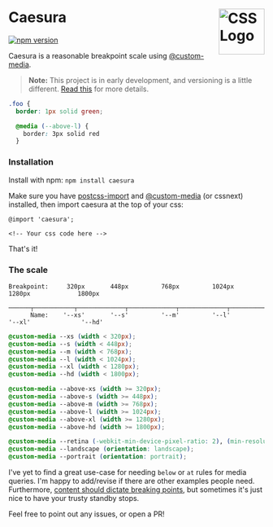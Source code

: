 # Caesura <img src="https://rawgit.com/jonathantneal/media-expressions-spec/gh-pages/css-logo.svg" alt="CSS Logo" width="90" height="90" align="right">

[![npm version](https://badge.fury.io/js/caesura.svg)](https://badge.fury.io/js/caesura)

Caesura is a reasonable breakpoint scale using [@custom-media](https://github.com/postcss/postcss-custom-media).
> **Note:** This project is in early development, and versioning is a little different. [Read this](http://markup.im/#q4_cRZ1Q) for more details.

```css
.foo {
  border: 1px solid green;

  @media (--above-l) {
    border: 3px solid red
  }
```

### Installation

Install with npm:
`npm install caesura`

Make sure you have [postcss-import](https://github.com/postcss/postcss-import) and [@custom-media](https://github.com/postcss/postcss-custom-media) (or cssnext) installed, then import caesura at the top of your css:

```
@import 'caesura';

<!-- Your css code here -->
```
That's it!

### The scale

```
Breakpoint:     320px       448px         768px         1024px       1280px             1800px
            ──────┬───────────┬─────────────┬─────────────┬─────────────┬──────────────────┬─────
      Name:    '--xs'       '--s'         '--m'         '--l'        '--xl'              '--hd'
```

```css
@custom-media --xs (width < 320px);
@custom-media --s (width < 448px);
@custom-media --m (width < 768px);
@custom-media --l (width < 1024px);
@custom-media --xl (width < 1280px);
@custom-media --hd (width < 1800px);

@custom-media --above-xs (width >= 320px);
@custom-media --above-s (width >= 448px);
@custom-media --above-m (width >= 768px);
@custom-media --above-l (width >= 1024px);
@custom-media --above-xl (width >= 1280px);
@custom-media --above-hd (width >= 1800px);

@custom-media --retina (-webkit-min-device-pixel-ratio: 2), (min-resolution: 192dpi);
@custom-media --landscape (orientation: landscape);
@custom-media --portrait (orientation: portrait);
```

I've yet to find a great use-case for needing `below` or `at` rules for media queries. I'm happy to add/revise if there are other examples people need. Furthermore, [content should dictate breaking points](https://github.com/jescalan/gps#breakpoints), but sometimes it's just nice to have your trusty standby stops.

Feel free to point out any issues, or open a PR!
